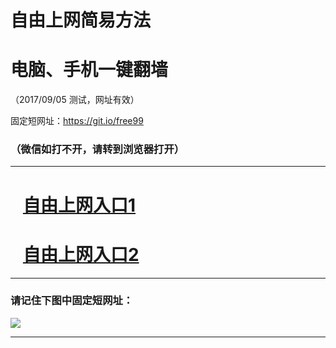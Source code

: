 ﻿# 自由上网简易方法

# 电脑、手机一键翻墙

（2017/09/05 测试，网址有效）

固定短网址：https://git.io/free99

### （微信如打不开，请转到浏览器打开）


***





# &nbsp;&nbsp; <a href="http://ft207426136.fwq-tz1001.xyz/fwqtz01.html?t=090500121980 " target="_blank">自由上网入口1</a>
# &nbsp;&nbsp; <a href="http://ft3176327849.fwq-tz1002.xyz/fwqtz02.html?t=09050013019 " target="_blank">自由上网入口2</a>
***

### 请记住下图中固定短网址：

<img src="https://s3-us-west-2.amazonaws.com/fwq-1001/yjfq-20170905okok.png" /> 


***

